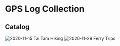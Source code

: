 # GPS Log Collection

## Catalog
![2020-11-15 Tai Tam Hiking](https://github.com/hyfung/GPS_Logs/tree/master/2020-11-15 "")
![2020-11-29 Ferry Trips](https://github.com/hyfung/GPS_Logs/tree/master/2020-11-29 "")

